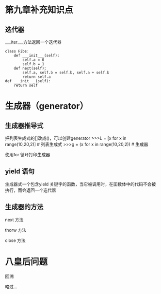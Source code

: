 # 第九章补充知识点

## 迭代器

___iter___方法返回一个迭代器

    class Fibs:
        def ___init___(self):
            self.a = 0
            self.b = 1
        def next(self):
            self.a, self.b = self.b, self.a + self.b
            return self.a
    def ___init___(self):
        return self

# 生成器（generator）
## 生成器推导式
把列表生成式的[]改成()，可以创建generator
    >>>L = [x for x in range(10,20,2)]
    # 列表生成式
    >>>g = (x for x in range(10,20,2))
    # 生成器

使用for 循环打印生成器    

## yield 语句
生成器式一个包含yield 关键字的函数，当它被调用时，在函数体中的代码不会被执行，而会返回一个迭代器

## 生成器的方法
next 方法

thorw 方法

close 方法

# 八皇后问题
回溯

略过...
